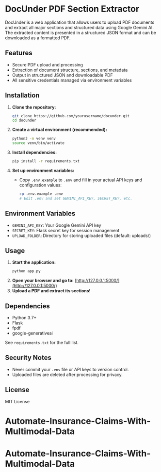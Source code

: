 # DocUnder PDF Section Extractor

DocUnder is a web application that allows users to upload PDF documents and extract all major sections and structured data using Google Gemini AI. The extracted content is presented in a structured JSON format and can be downloaded as a formatted PDF.

## Features
- Secure PDF upload and processing
- Extraction of document structure, sections, and metadata
- Output in structured JSON and downloadable PDF
- All sensitive credentials managed via environment variables

## Installation

1. **Clone the repository:**
   ```bash
   git clone https://github.com/yourusername/docunder.git
   cd docunder
   ```

2. **Create a virtual environment (recommended):**
   ```bash
   python3 -m venv venv
   source venv/bin/activate
   ```

3. **Install dependencies:**
   ```bash
   pip install -r requirements.txt
   ```

4. **Set up environment variables:**
   - Copy `.env.example` to `.env` and fill in your actual API keys and configuration values:
     ```bash
     cp .env.example .env
     # Edit .env and set GEMINI_API_KEY, SECRET_KEY, etc.
     ```

## Environment Variables

- `GEMINI_API_KEY`: Your Google Gemini API key
- `SECRET_KEY`: Flask secret key for session management
- `UPLOAD_FOLDER`: Directory for storing uploaded files (default: uploads/)

## Usage

1. **Start the application:**
   ```bash
   python app.py
   ```
2. **Open your browser and go to:**
   [http://127.0.0.1:5000/](http://127.0.0.1:5000/)
3. **Upload a PDF and extract its sections!**

## Dependencies
- Python 3.7+
- Flask
- fpdf
- google-generativeai

See `requirements.txt` for the full list.

## Security Notes
- Never commit your `.env` file or API keys to version control.
- Uploaded files are deleted after processing for privacy.

## License
MIT License
# Automate-Insurance-Claims-With-Multimodal-Data
# Automate-Insurance-Claims-With-Multimodal-Data
